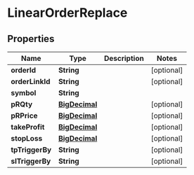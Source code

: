 # LinearOrderReplace

## Properties
Name | Type | Description | Notes
------------ | ------------- | ------------- | -------------
**orderId** | **String** |  |  [optional]
**orderLinkId** | **String** |  |  [optional]
**symbol** | **String** |  | 
**pRQty** | [**BigDecimal**](BigDecimal.md) |  |  [optional]
**pRPrice** | [**BigDecimal**](BigDecimal.md) |  |  [optional]
**takeProfit** | [**BigDecimal**](BigDecimal.md) |  |  [optional]
**stopLoss** | [**BigDecimal**](BigDecimal.md) |  |  [optional]
**tpTriggerBy** | **String** |  |  [optional]
**slTriggerBy** | **String** |  |  [optional]
